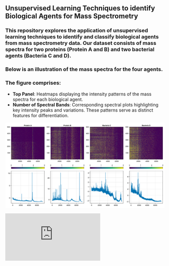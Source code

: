 ## Unsupervised Learning Techniques to identify Biological Agents for Mass Spectrometry

### This repository explores the application of unsupervised learning techniques to identify and classify biological agents from mass spectrometry data. Our dataset consists of mass spectra for two proteins (Protein A and B) and two bacterial agents (Bacteria C and D). 

### Below is an illustration of the mass spectra for the four agents.

### The figure comprises:

- **Top Panel**: Heatmaps displaying the intensity patterns of the mass spectra for each biological agent.
- **Number of Spectral Bands**: Corresponding spectral plots highlighting key intensity peaks and variations. These patterns serve as distinct features for differentiation.

![Heatmap Vs Spectral Plots](/Visualizations/Heatmaps_Spectral%20Plots.png)

![View Ensemble KSS Julia Notebook as a webpage](https://cristy210.github.io/Biomolecular-Identification---Mass-Spectrometry/1_667_ProjSub.html)
